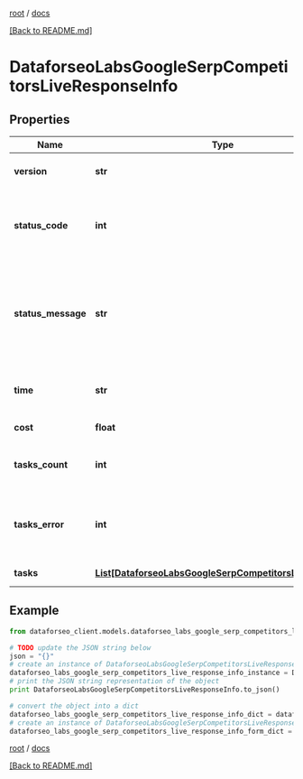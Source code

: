 [root](./../ "root") / [docs](./ "docs")

[[Back to README.md]](./../README.md "[Back to README.md]")

# DataforseoLabsGoogleSerpCompetitorsLiveResponseInfo

## Properties

Name | Type | Description | Notes
------------ | ------------- | ------------- | -------------
**version** | **str** | the current version of the API | [optional]
**status_code** | **int** | general status code you can find the full list of the response codes here | [optional]
**status_message** | **str** | general informational message you can find the full list of general informational messages here | [optional]
**time** | **str** | total execution time, seconds | [optional]
**cost** | **float** | total tasks cost, USD | [optional]
**tasks_count** | **int** | the number of tasks in the tasks array | [optional]
**tasks_error** | **int** | the number of tasks in the tasks array returned with an error | [optional]
**tasks** | [**List[DataforseoLabsGoogleSerpCompetitorsLiveTaskInfo]**](DataforseoLabsGoogleSerpCompetitorsLiveTaskInfo.md) | array of tasks | [optional]

## Example

```python
from dataforseo_client.models.dataforseo_labs_google_serp_competitors_live_response_info import DataforseoLabsGoogleSerpCompetitorsLiveResponseInfo

# TODO update the JSON string below
json = "{}"
# create an instance of DataforseoLabsGoogleSerpCompetitorsLiveResponseInfo from a JSON string
dataforseo_labs_google_serp_competitors_live_response_info_instance = DataforseoLabsGoogleSerpCompetitorsLiveResponseInfo.from_json(json)
# print the JSON string representation of the object
print DataforseoLabsGoogleSerpCompetitorsLiveResponseInfo.to_json()

# convert the object into a dict
dataforseo_labs_google_serp_competitors_live_response_info_dict = dataforseo_labs_google_serp_competitors_live_response_info_instance.to_dict()
# create an instance of DataforseoLabsGoogleSerpCompetitorsLiveResponseInfo from a dict
dataforseo_labs_google_serp_competitors_live_response_info_form_dict = dataforseo_labs_google_serp_competitors_live_response_info.from_dict(dataforseo_labs_google_serp_competitors_live_response_info_dict)
```

  

[root](./../ "root") / [docs](./ "docs")

[[Back to README.md]](./../README.md "[Back to README.md]")